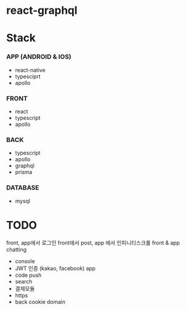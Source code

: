 # react-graphql

# Stack
### APP (ANDROID & IOS)
- react-native
- typesciprt
- apollo

### FRONT
- react
- typescript
- apollo

### BACK
- typescript
- apollo
- graphql
- prisma

### DATABASE
- mysql

# TODO
front, app에서 로그인 front에서 post, app 에서 인피니티스크롤 front & app chatting
- console
- JWT 인증 (kakao, facebook) app
- code push
- search
- 결제모듈
- https
- back cookie domain